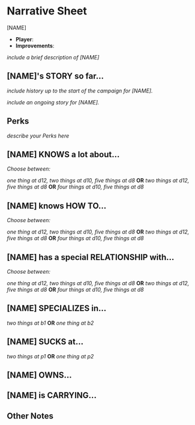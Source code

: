 # Narrative Sheet

[NAME]

- **Player**:
- **Improvements**:

_include a brief description of [NAME]_

## [NAME]'s STORY so far...

_include history up to the start of the campaign for [NAME]._

_include an ongoing story for [NAME]._

## Perks

_describe your Perks here_

## [NAME] KNOWS a lot about...

_Choose between:_

_one thing at d12, two things at d10, five things at d8_ **OR** _two things at d12, five things at d8_ **OR** _four things at d10, five things at d8_

## [NAME] knows HOW TO...

_Choose between:_

_one thing at d12, two things at d10, five things at d8_ **OR** _two things at d12, five things at d8_ **OR** _four things at d10, five things at d8_

## [NAME] has a special RELATIONSHIP with...

_Choose between:_

_one thing at d12, two things at d10, five things at d8_ **OR** _two things at d12, five things at d8_ **OR** _four things at d10, five things at d8_

## [NAME] SPECIALIZES in...

_two things at b1_ **OR** _one thing at b2_

## [NAME] SUCKS at...

_two things at p1_ **OR** _one thing at p2_

## [NAME] OWNS...

## [NAME] is CARRYING...

## Other Notes
